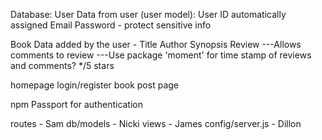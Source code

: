

Database: 
User Data from user (user model):
User ID automatically assigned
Email
Password - protect sensitive info

Book Data added by the user - 
Title
Author
Synopsis
Review
---Allows comments to review
---Use package 'moment' for time stamp of reviews and comments?
*/5 stars

homepage
login/register
book post page

npm Passport for authentication 


routes - Sam
db/models - Nicki
views - James
config/server.js - Dillon